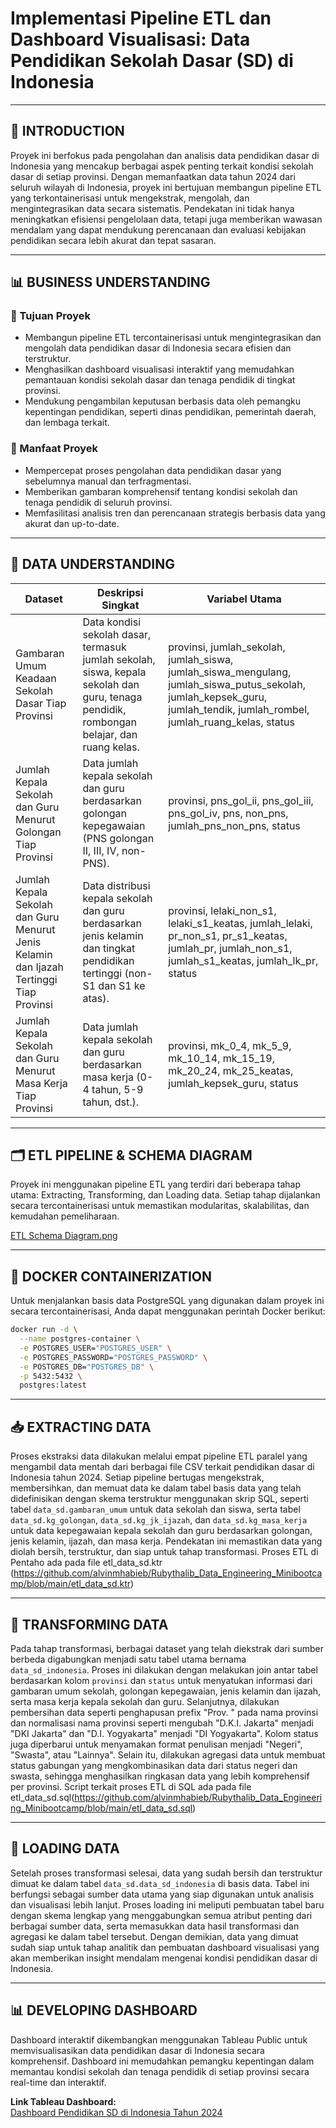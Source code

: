 # Implementasi Pipeline ETL dan Dashboard Visualisasi: Data Pendidikan Sekolah Dasar (SD) di Indonesia

---

## 📝 INTRODUCTION  
Proyek ini berfokus pada pengolahan dan analisis data pendidikan dasar di Indonesia yang mencakup berbagai aspek penting terkait kondisi sekolah dasar di setiap provinsi. Dengan memanfaatkan data tahun 2024 dari seluruh wilayah di Indonesia, proyek ini bertujuan membangun pipeline ETL yang terkontainerisasi untuk mengekstrak, mengolah, dan mengintegrasikan data secara sistematis. Pendekatan ini tidak hanya meningkatkan efisiensi pengelolaan data, tetapi juga memberikan wawasan mendalam yang dapat mendukung perencanaan dan evaluasi kebijakan pendidikan secara lebih akurat dan tepat sasaran.

---

## 📊 BUSINESS UNDERSTANDING  

### 🎯 Tujuan Proyek  
- Membangun pipeline ETL tercontainerisasi untuk mengintegrasikan dan mengolah data pendidikan dasar di Indonesia secara efisien dan terstruktur.  
- Menghasilkan dashboard visualisasi interaktif yang memudahkan pemantauan kondisi sekolah dasar dan tenaga pendidik di tingkat provinsi.  
- Mendukung pengambilan keputusan berbasis data oleh pemangku kepentingan pendidikan, seperti dinas pendidikan, pemerintah daerah, dan lembaga terkait.

### 🔑 Manfaat Proyek  
- Mempercepat proses pengolahan data pendidikan dasar yang sebelumnya manual dan terfragmentasi.  
- Memberikan gambaran komprehensif tentang kondisi sekolah dan tenaga pendidik di seluruh provinsi.  
- Memfasilitasi analisis tren dan perencanaan strategis berbasis data yang akurat dan up-to-date.

---

## 📂 DATA UNDERSTANDING  

| Dataset | Deskripsi Singkat | Variabel Utama |
|---------|-------------------|----------------|
| Gambaran Umum Keadaan Sekolah Dasar Tiap Provinsi | Data kondisi sekolah dasar, termasuk jumlah sekolah, siswa, kepala sekolah dan guru, tenaga pendidik, rombongan belajar, dan ruang kelas. | provinsi, jumlah_sekolah, jumlah_siswa, jumlah_siswa_mengulang, jumlah_siswa_putus_sekolah, jumlah_kepsek_guru, jumlah_tendik, jumlah_rombel, jumlah_ruang_kelas, status |
| Jumlah Kepala Sekolah dan Guru Menurut Golongan Tiap Provinsi | Data jumlah kepala sekolah dan guru berdasarkan golongan kepegawaian (PNS golongan II, III, IV, non-PNS). | provinsi, pns_gol_ii, pns_gol_iii, pns_gol_iv, pns, non_pns, jumlah_pns_non_pns, status |
| Jumlah Kepala Sekolah dan Guru Menurut Jenis Kelamin dan Ijazah Tertinggi Tiap Provinsi | Data distribusi kepala sekolah dan guru berdasarkan jenis kelamin dan tingkat pendidikan tertinggi (non-S1 dan S1 ke atas). | provinsi, lelaki_non_s1, lelaki_s1_keatas, jumlah_lelaki, pr_non_s1, pr_s1_keatas, jumlah_pr, jumlah_non_s1, jumlah_s1_keatas, jumlah_lk_pr, status |
| Jumlah Kepala Sekolah dan Guru Menurut Masa Kerja Tiap Provinsi | Data jumlah kepala sekolah dan guru berdasarkan masa kerja (0-4 tahun, 5-9 tahun, dst.). | provinsi, mk_0_4, mk_5_9, mk_10_14, mk_15_19, mk_20_24, mk_25_keatas, jumlah_kepsek_guru, status |

---

## 🗂️ ETL PIPELINE & SCHEMA DIAGRAM  
Proyek ini menggunakan pipeline ETL yang terdiri dari beberapa tahap utama: Extracting, Transforming, dan Loading data. Setiap tahap dijalankan secara tercontainerisasi untuk memastikan modularitas, skalabilitas, dan kemudahan pemeliharaan.

[ETL Schema Diagram.png](https://github.com/alvinmhabieb/Rubythalib_Data_Engineering_Minibootcamp/blob/main/ETL%20Schema%20Diagram.png)

---

## 🐳 DOCKER CONTAINERIZATION  

Untuk menjalankan basis data PostgreSQL yang digunakan dalam proyek ini secara tercontainerisasi, Anda dapat menggunakan perintah Docker berikut:

```bash
docker run -d \
  --name postgres-container \
  -e POSTGRES_USER="POSTGRES_USER" \
  -e POSTGRES_PASSWORD="POSTGRES_PASSWORD" \
  -e POSTGRES_DB="POSTGRES_DB" \
  -p 5432:5432 \
  postgres:latest
```
---
## 📥 EXTRACTING DATA  
Proses ekstraksi data dilakukan melalui empat pipeline ETL paralel yang mengambil data mentah dari berbagai file CSV terkait pendidikan dasar di Indonesia tahun 2024. Setiap pipeline bertugas mengekstrak, membersihkan, dan memuat data ke dalam tabel basis data yang telah didefinisikan dengan skema terstruktur menggunakan skrip SQL, seperti tabel `data_sd.gambaran_umum` untuk data sekolah dan siswa, serta tabel `data_sd.kg_golongan`, `data_sd.kg_jk_ijazah`, dan `data_sd.kg_masa_kerja` untuk data kepegawaian kepala sekolah dan guru berdasarkan golongan, jenis kelamin, ijazah, dan masa kerja. Pendekatan ini memastikan data yang diolah bersih, terstruktur, dan siap untuk tahap transformasi. Proses ETL di Pentaho ada pada file etl_data_sd.ktr (https://github.com/alvinmhabieb/Rubythalib_Data_Engineering_Minibootcamp/blob/main/etl_data_sd.ktr)

---

## 🔄 TRANSFORMING DATA  
Pada tahap transformasi, berbagai dataset yang telah diekstrak dari sumber berbeda digabungkan menjadi satu tabel utama bernama `data_sd_indonesia`. Proses ini dilakukan dengan melakukan join antar tabel berdasarkan kolom `provinsi` dan `status` untuk menyatukan informasi dari gambaran umum sekolah, golongan kepegawaian, jenis kelamin dan ijazah, serta masa kerja kepala sekolah dan guru. Selanjutnya, dilakukan pembersihan data seperti penghapusan prefix "Prov. " pada nama provinsi dan normalisasi nama provinsi seperti mengubah "D.K.I. Jakarta" menjadi "DKI Jakarta" dan "D.I. Yogyakarta" menjadi "DI Yogyakarta". Kolom status juga diperbarui untuk menyamakan format penulisan menjadi "Negeri", "Swasta", atau "Lainnya". Selain itu, dilakukan agregasi data untuk membuat status gabungan yang mengkombinasikan data dari status negeri dan swasta, sehingga menghasilkan ringkasan data yang lebih komprehensif per provinsi. Script terkait proses ETL di SQL ada pada file etl_data_sd.sql(https://github.com/alvinmhabieb/Rubythalib_Data_Engineering_Minibootcamp/blob/main/etl_data_sd.sql)


---

## 💾 LOADING DATA  
Setelah proses transformasi selesai, data yang sudah bersih dan terstruktur dimuat ke dalam tabel `data_sd.data_sd_indonesia` di basis data. Tabel ini berfungsi sebagai sumber data utama yang siap digunakan untuk analisis dan visualisasi lebih lanjut. Proses loading ini meliputi pembuatan tabel baru dengan skema lengkap yang menggabungkan semua atribut penting dari berbagai sumber data, serta memasukkan data hasil transformasi dan agregasi ke dalam tabel tersebut. Dengan demikian, data yang dimuat sudah siap untuk tahap analitik dan pembuatan dashboard visualisasi yang akan memberikan insight mendalam mengenai kondisi pendidikan dasar di Indonesia.

---

## 📊 DEVELOPING DASHBOARD  
Dashboard interaktif dikembangkan menggunakan Tableau Public untuk memvisualisasikan data pendidikan dasar di Indonesia secara komprehensif. Dashboard ini memudahkan pemangku kepentingan dalam memantau kondisi sekolah dan tenaga pendidik di setiap provinsi secara real-time dan interaktif.

**Link Tableau Dashboard:**  
[Dashboard Pendidikan SD di Indonesia Tahun 2024](https://public.tableau.com/app/profile/alvinmhabieb/viz/PendidikanSDdiIndonesiaTahun2024/Dashboard1)
